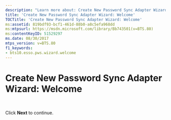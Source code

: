 ```yaml
---
description: "Learn more about: Create New Password Sync Adapter Wizard: Welcome"
title: 'Create New Password Sync Adapter Wizard: Welcome'
TOCTitle: 'Create New Password Sync Adapter Wizard: Welcome'
ms:assetid: 819bdf93-bcf1-461d-88b0-a8c5efa968dd
ms:mtpsurl: https://msdn.microsoft.com/library/Bb743501(v=BTS.80)
ms:contentKeyID: 51529297
ms.date: 08/30/2017
mtps_version: v=BTS.80
f1_keywords:
- bts10.esso.pws.wizard.welcome
---
```


# Create New Password Sync Adapter Wizard: Welcome

 

Click **Next** to continue.


